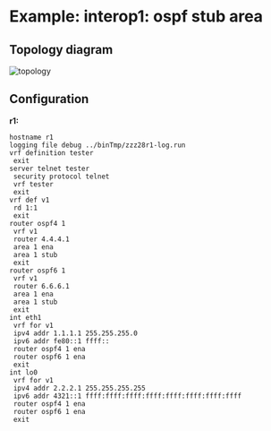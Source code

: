 # Example: interop1: ospf stub area

## **Topology diagram**

![topology](/img/intop1-ospf05.tst.png)

## **Configuration**

**r1:**
```
hostname r1
logging file debug ../binTmp/zzz28r1-log.run
vrf definition tester
 exit
server telnet tester
 security protocol telnet
 vrf tester
 exit
vrf def v1
 rd 1:1
 exit
router ospf4 1
 vrf v1
 router 4.4.4.1
 area 1 ena
 area 1 stub
 exit
router ospf6 1
 vrf v1
 router 6.6.6.1
 area 1 ena
 area 1 stub
 exit
int eth1
 vrf for v1
 ipv4 addr 1.1.1.1 255.255.255.0
 ipv6 addr fe80::1 ffff::
 router ospf4 1 ena
 router ospf6 1 ena
 exit
int lo0
 vrf for v1
 ipv4 addr 2.2.2.1 255.255.255.255
 ipv6 addr 4321::1 ffff:ffff:ffff:ffff:ffff:ffff:ffff:ffff
 router ospf4 1 ena
 router ospf6 1 ena
 exit
```

